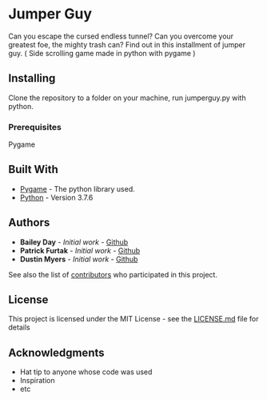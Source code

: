 # Jumper Guy

Can you escape the cursed endless tunnel? Can you overcome your greatest foe, the mighty trash can? Find out in this installment of jumper guy.
( Side scrolling game made in python with pygame )

## Installing

Clone the repository to a folder on your machine, run jumperguy.py with python.

### Prerequisites

Pygame


## Built With

* [Pygame](https://www.pygame.org/wiki/GettingStarted) - The python library used.
* [Python](https://www.python.org/downloads/release/python-376/) - Version 3.7.6

## Authors

* **Bailey Day** - *Initial work* - [Github](https://github.com/BaileyDay)
* **Patrick Furtak** - *Initial work* - [Github](https://github.com/PFurtak)
* **Dustin Myers** - *Initial work* - [Github](https://github.com/dustinblainemyers)


See also the list of [contributors](https://github.com/your/project/contributors) who participated in this project.

## License

This project is licensed under the MIT License - see the [LICENSE.md](LICENSE.md) file for details

## Acknowledgments

* Hat tip to anyone whose code was used
* Inspiration
* etc

